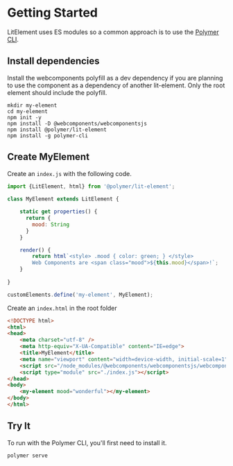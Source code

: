 # Getting Started

LitElement uses ES modules so a common approach is to use the [Polymer CLI](https://github.com/Polymer/polymer-cli).

## Install dependencies

Install the webcomponents polyfill as a dev dependency if you are planning to use the component as a dependency of another lit-element. Only the root element should include the polyfill.

```text
mkdir my-element
cd my-element
npm init -y
npm install -D @webcomponents/webcomponentsjs
npm install @polymer/lit-element
npm install -g polymer-cli
```

## Create MyElement

Create an `index.js` with the following code.

```javascript
import {LitElement, html} from '@polymer/lit-element';
    
class MyElement extends LitElement {

    static get properties() {
      return {
        mood: String
      }
    }

    render() {
        return html`<style> .mood { color: green; } </style>
        Web Components are <span class="mood">${this.mood}</span>!`;
    }
    
}

customElements.define('my-element', MyElement);
```

Create an `index.html` in the root folder

```html
<!DOCTYPE html>
<html>
<head>
    <meta charset="utf-8" />
    <meta http-equiv="X-UA-Compatible" content="IE=edge">
    <title>MyElement</title>
    <meta name="viewport" content="width=device-width, initial-scale=1">
    <script src="/node_modules/@webcomponents/webcomponentsjs/webcomponents-bundle.js"></script>
    <script type="module" src="./index.js"></script>
</head>
<body>
    <my-element mood="wonderful"></my-element>
</body>
</html>
```

## Try It
To run with the Polymer CLI, you'll first need to install it.

```text
polymer serve
```
